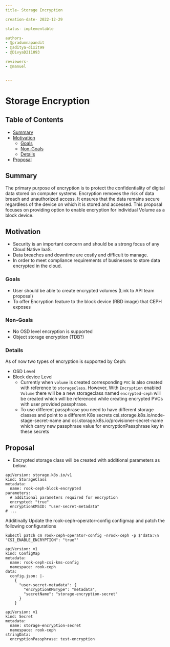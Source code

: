 ```yaml
---
title- Storage Encryption

creation-date- 2022-12-29

status- implementable

authors-
- @pradumnapandit
- @aditya-dixit99
- @DivyaD211093

reviewers-
- @manuel


---
```


# Storage Encryption

## Table of Contents

- [Summary](#summary)
- [Motivation](#motivation)
    - [Goals](#goals)
    - [Non-Goals](#goals)
    - [Details](#details)
- [Proposal](#proposal)

## Summary
The primary purpose of encryption is to protect the confidentiality of digital data stored on computer systems. Encryption removes the risk of data breach and unauthorized access. It ensures that the data remains secure regardless of the device on which it is stored and accessed. This proposal focuses on providing option to enable encryption for individual Volume as a block device. 


## Motivation
- Security is an important concern and should be a strong focus of any  Cloud Native IaaS. 
- Data breaches and downtime are costly and difficult to manage. 
- In order to meet compliance requirements of businesses to store data encrypted in the cloud. 

### Goals
- User should be able to create encrypted volumes (Link to API team proposal)
- To offer Encryption feature to the block device (RBD image) that CEPH exposes


### Non-Goals
- No OSD level encryption is supported
- Object storage encryption (TDB?)

### Details
As of now two types of encryption is supported by Ceph: 
- OSD Level 
- Block device Level
  - Currently when `volume` is created corresponding `PVC` is also created with reference to `storageclass`.
    However, With `Encryption` enabled `Volume` there will be a new storageclass named `encrypted-ceph` will be created which will be referenced while 
    creating encrypted PVCs with user provided passphrase.
  - To use different passphrase you need to have different storage classes and point to a different K8s secrets csi.storage.k8s.io/node-stage-secret-name and      csi.storage.k8s.io/provisioner-secret-name which carry new passphrase value for encryptionPassphrase key in these secrets
  

## Proposal

- Encrypted storage class will be created with additional parameters as below.

```
apiVersion: storage.k8s.io/v1
kind: StorageClass
metadata:
  name: rook-ceph-block-encrypted
parameters:
  # additional parameters required for encryption
  encrypted: "true"
  encryptionKMSID: "user-secret-metadata"
# ...
```

Additinally Update the rook-ceph-operator-config configmap and patch the following configurations
```
kubectl patch cm rook-ceph-operator-config -nrook-ceph -p $'data:\n "CSI_ENABLE_ENCRYPTION": "true"'
```

```
apiVersion: v1
kind: ConfigMap
metadata:
  name: rook-ceph-csi-kms-config
  namespace: rook-ceph
data:
  config.json: |-
    {
      "user-secret-metadata": {
        "encryptionKMSType": "metadata",
        "secretName": "storage-encryption-secret"
      }
    }
```
```
apiVersion: v1
kind: Secret
metadata:
  name: storage-encryption-secret
  namespace: rook-ceph
stringData:
  encryptionPassphrase: test-encryption
```
